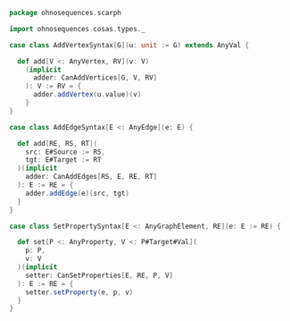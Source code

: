
```scala
package ohnosequences.scarph

import ohnosequences.cosas.types._

case class AddVertexSyntax[G](u: unit := G) extends AnyVal {

  def add[V <: AnyVertex, RV](v: V)
    (implicit
      adder: CanAddVertices[G, V, RV]
    ): V := RV = {
      adder.addVertex(u.value)(v)
    }
}

case class AddEdgeSyntax[E <: AnyEdge](e: E) {

  def add[RE, RS, RT](
    src: E#Source := RS,
    tgt: E#Target := RT
  )(implicit
    adder: CanAddEdges[RS, E, RE, RT]
  ): E := RE = {
    adder.addEdge(e)(src, tgt)
  }
}

case class SetPropertySyntax[E <: AnyGraphElement, RE](e: E := RE) {

  def set[P <: AnyProperty, V <: P#Target#Val](
    p: P,
    v: V
  )(implicit
    setter: CanSetProperties[E, RE, P, V]
  ): E := RE = {
    setter.setProperty(e, p, v)
  }
}

```




[test/scala/ohnosequences/scarph/asserts.scala]: ../../../../../test/scala/ohnosequences/scarph/asserts.scala.md
[test/scala/ohnosequences/scarph/TwitterQueries.scala]: ../../../../../test/scala/ohnosequences/scarph/TwitterQueries.scala.md
[test/scala/ohnosequences/scarph/impl/dummyTest.scala]: ../../../../../test/scala/ohnosequences/scarph/impl/dummyTest.scala.md
[test/scala/ohnosequences/scarph/impl/dummy.scala]: ../../../../../test/scala/ohnosequences/scarph/impl/dummy.scala.md
[test/scala/ohnosequences/scarph/impl/writes.scala]: ../../../../../test/scala/ohnosequences/scarph/impl/writes.scala.md
[test/scala/ohnosequences/scarph/TwitterSchema.scala]: ../../../../../test/scala/ohnosequences/scarph/TwitterSchema.scala.md
[test/scala/ohnosequences/scarph/implicitSearch.scala]: ../../../../../test/scala/ohnosequences/scarph/implicitSearch.scala.md
[test/scala/ohnosequences/scarph/SchemaCreation.scala]: ../../../../../test/scala/ohnosequences/scarph/SchemaCreation.scala.md
[main/scala/ohnosequences/scarph/arities.scala]: ../arities.scala.md
[main/scala/ohnosequences/scarph/schemas.scala]: ../schemas.scala.md
[main/scala/ohnosequences/scarph/predicates.scala]: ../predicates.scala.md
[main/scala/ohnosequences/scarph/package.scala]: ../package.scala.md
[main/scala/ohnosequences/scarph/objects.scala]: ../objects.scala.md
[main/scala/ohnosequences/scarph/impl/distributivity.scala]: ../impl/distributivity.scala.md
[main/scala/ohnosequences/scarph/impl/tensors.scala]: ../impl/tensors.scala.md
[main/scala/ohnosequences/scarph/impl/evals.scala]: ../impl/evals.scala.md
[main/scala/ohnosequences/scarph/impl/category.scala]: ../impl/category.scala.md
[main/scala/ohnosequences/scarph/impl/biproducts.scala]: ../impl/biproducts.scala.md
[main/scala/ohnosequences/scarph/impl/relations.scala]: ../impl/relations.scala.md
[main/scala/ohnosequences/scarph/syntax/package.scala]: package.scala.md
[main/scala/ohnosequences/scarph/syntax/objects.scala]: objects.scala.md
[main/scala/ohnosequences/scarph/syntax/morphisms.scala]: morphisms.scala.md
[main/scala/ohnosequences/scarph/syntax/writes.scala]: writes.scala.md
[main/scala/ohnosequences/scarph/morphisms.scala]: ../morphisms.scala.md
[main/scala/ohnosequences/scarph/tensor.scala]: ../tensor.scala.md
[main/scala/ohnosequences/scarph/axioms.scala]: ../axioms.scala.md
[main/scala/ohnosequences/scarph/isomorphisms.scala]: ../isomorphisms.scala.md
[main/scala/ohnosequences/scarph/writes.scala]: ../writes.scala.md
[main/scala/ohnosequences/scarph/rewrites.scala]: ../rewrites.scala.md
[main/scala/ohnosequences/scarph/biproduct.scala]: ../biproduct.scala.md
